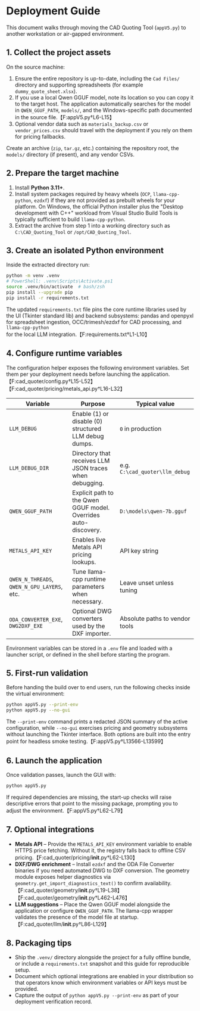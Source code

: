 # Deployment Guide

This document walks through moving the CAD Quoting Tool (`appV5.py`) to another
workstation or air-gapped environment.

## 1. Collect the project assets

On the source machine:

1. Ensure the entire repository is up-to-date, including the `Cad Files/`
directory and supporting spreadsheets (for example
`dummy_quote_sheet.xlsx`).
2. If you use a local Qwen GGUF model, note its location so you can copy it to
the target host. The application automatically searches for the model in
`QWEN_GGUF_PATH`, `models/`, and the Windows-specific path documented in the
source file.【F:appV5.py†L6-L15】
3. Optional vendor data such as `materials_backup.csv` or `vendor_prices.csv`
should travel with the deployment if you rely on them for pricing fallbacks.

Create an archive (`zip`, `tar.gz`, etc.) containing the repository root, the
`models/` directory (if present), and any vendor CSVs.

## 2. Prepare the target machine

1. Install **Python 3.11+**.
2. Install system packages required by heavy wheels (`OCP`, `llama-cpp-python`,
   `ezdxf`) if they are not provided as prebuilt wheels for your platform. On
   Windows, the official Python installer plus the "Desktop development with C++"
   workload from Visual Studio Build Tools is typically sufficient to build
   `llama-cpp-python`.
3. Extract the archive from step 1 into a working directory such as
   `C:\CAD_Quoting_Tool` or `/opt/CAD_Quoting_Tool`.

## 3. Create an isolated Python environment

Inside the extracted directory run:

```bash
python -m venv .venv
# PowerShell: .venv\Scripts\Activate.ps1
source .venv/bin/activate  # bash/zsh
pip install --upgrade pip
pip install -r requirements.txt
```

The updated `requirements.txt` file pins the core runtime libraries used by the
UI (Tkinter standard lib) and backend subsystems: pandas and openpyxl for
spreadsheet ingestion, OCC/trimesh/ezdxf for CAD processing, and
`llama-cpp-python` for the local LLM integration.【F:requirements.txt†L1-L10】

## 4. Configure runtime variables

The configuration helper exposes the following environment variables. Set them
per your deployment needs before launching the application.【F:cad_quoter/config.py†L15-L52】【F:cad_quoter/pricing/metals_api.py†L16-L32】

| Variable | Purpose | Typical value |
| --- | --- | --- |
| `LLM_DEBUG` | Enable (1) or disable (0) structured LLM debug dumps. | `0` in production |
| `LLM_DEBUG_DIR` | Directory that receives LLM JSON traces when debugging. | e.g. `C:\cad_quoter\llm_debug` |
| `QWEN_GGUF_PATH` | Explicit path to the Qwen GGUF model. Overrides auto-discovery. | `D:\models\qwen-7b.gguf` |
| `METALS_API_KEY` | Enables live Metals API pricing lookups. | API key string |
| `QWEN_N_THREADS`, `QWEN_N_GPU_LAYERS`, etc. | Tune llama-cpp runtime parameters when necessary. | Leave unset unless tuning |
| `ODA_CONVERTER_EXE`, `DWG2DXF_EXE` | Optional DWG converters used by the DXF importer. | Absolute paths to vendor tools |

Environment variables can be stored in a `.env` file and loaded with a launcher
script, or defined in the shell before starting the program.

## 5. First-run validation

Before handing the build over to end users, run the following checks inside the
virtual environment:

```bash
python appV5.py --print-env
python appV5.py --no-gui
```

The `--print-env` command prints a redacted JSON summary of the active
configuration, while `--no-gui` exercises pricing and geometry subsystems
without launching the Tkinter interface. Both options are built into the entry
point for headless smoke testing.【F:appV5.py†L13566-L13599】

## 6. Launch the application

Once validation passes, launch the GUI with:

```bash
python appV5.py
```

If required dependencies are missing, the start-up checks will raise descriptive
errors that point to the missing package, prompting you to adjust the
environment.【F:appV5.py†L62-L79】

## 7. Optional integrations

* **Metals API** – Provide the `METALS_API_KEY` environment variable to enable
  HTTPS price fetching. Without it, the registry falls back to offline CSV
  pricing.【F:cad_quoter/pricing/__init__.py†L62-L130】
* **DXF/DWG enrichment** – Install `ezdxf` and the ODA File Converter binaries if
  you need automated DWG to DXF conversion. The geometry module exposes helper
  diagnostics via `geometry.get_import_diagnostics_text()` to confirm availability.【F:cad_quoter/geometry/__init__.py†L19-L38】【F:cad_quoter/geometry/__init__.py†L462-L476】
* **LLM suggestions** – Place the Qwen GGUF model alongside the application or
  configure `QWEN_GGUF_PATH`. The llama-cpp wrapper validates the presence of the
  model file at startup.【F:cad_quoter/llm/__init__.py†L86-L129】

## 8. Packaging tips

* Ship the `.venv/` directory alongside the project for a fully offline bundle,
  or include a `requirements.txt` snapshot and this guide for reproducible setup.
* Document which optional integrations are enabled in your distribution so that
  operators know which environment variables or API keys must be provided.
* Capture the output of `python appV5.py --print-env` as part of your deployment
  verification record.
